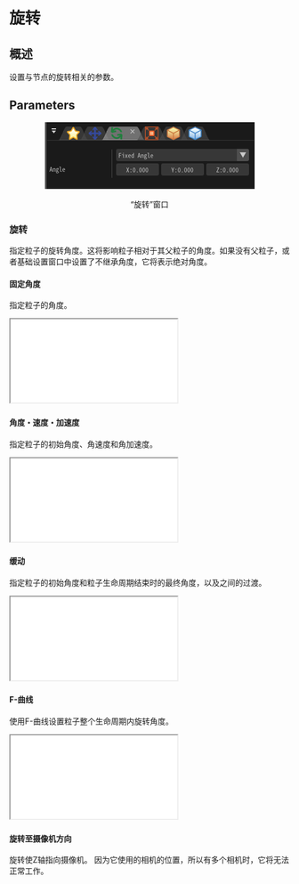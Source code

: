 ﻿# 旋转

## 概述

设置与节点的旋转相关的参数。

## Parameters
<div align="center">
<img src="../../img/Tutorial/04_rotation_en.png">
<p>“旋转”窗口</p>
</div>

### 旋转

指定粒子的旋转角度。这将影响粒子相对于其父粒子的角度。如果没有父粒子，或者基础设置窗口中设置了不继承角度，它将表示绝对角度。

#### 固定角度

指定粒子的角度。
<iframe src='../../Effects/viewer_en.html#References/Rotation/rotation.efkefc' class='effect'></iframe>

#### 角度・速度・加速度

指定粒子的初始角度、角速度和角加速度。
<iframe src='../../Effects/viewer_en.html#References/Rotation/rotation_pva.efkefc' class='effect'></iframe>

#### 缓动

指定粒子的初始角度和粒子生命周期结束时的最终角度，以及之间的过渡。
<iframe src='../../Effects/viewer_en.html#References/Rotation/rotation_easing.efkefc' class='effect'></iframe>

#### F-曲线

使用F-曲线设置粒子整个生命周期内旋转角度。
<iframe src='../../Effects/viewer_en.html#References/Rotation/rotation_f_curve.efkefc' class='effect'></iframe>

#### 旋转至摄像机方向

旋转使Z轴指向摄像机。
因为它使用的相机的位置，所以有多个相机时，它将无法正常工作。